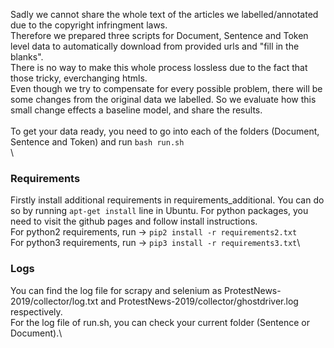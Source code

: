 Sadly we cannot share the whole text of the articles we labelled/annotated due to the copyright infringment laws.\
Therefore we prepared three scripts for Document, Sentence and Token level data to automatically download from provided urls and "fill in the blanks".\
There is no way to make this whole process lossless due to the fact that those tricky, everchanging htmls.\
Even though we try to compensate for every possible problem, there will be some changes from the original data we labelled. So we evaluate how this small change effects a baseline model, and share the results. \
\
To get your data ready, you need to go into each of the folders (Document, Sentence and Token) and run `bash run.sh`\
\
### Requirements
Firstly install additional requirements in requirements_additional. You can do so by running `apt-get install` line in Ubuntu. For python packages, you need to visit the github pages and follow install instructions.\
For python2 requirements, run -> `pip2 install -r requirements2.txt`\
For python3 requirements, run -> `pip3 install -r requirements3.txt`\

### Logs
You can find the log file for scrapy and selenium as ProtestNews-2019/collector/log.txt and ProtestNews-2019/collector/ghostdriver.log respectively.\
For the log file of run.sh, you can check your current folder (Sentence or Document).\